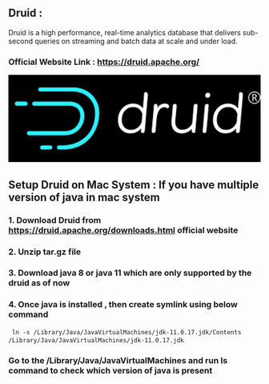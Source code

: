 

## Druid : 
 Druid is a high performance, real-time analytics database that delivers sub-second queries on streaming and batch data at scale and under load.
    
### Official Website Link : https://druid.apache.org/

 <img width="1438" alt="druid image" src="https://github.com/harsh6768/awesome-druid/blob/master/Upload/druid1.png">


## Setup Druid on Mac System : If you have multiple version of java in mac system

### 1. Download Druid from https://druid.apache.org/downloads.html official website
### 2. Unzip tar.gz file
### 3. Download java 8 or java 11 which are only supported by the druid as of now 
### 4. Once java is installed , then create symlink using below command 
 
     ln -s /Library/Java/JavaVirtualMachines/jdk-11.0.17.jdk/Contents /Library/Java/JavaVirtualMachines/jdk-11.0.17.jdk

### Go to the /Library/Java/JavaVirtualMachines and run ls command to check which version of java is present 


    
